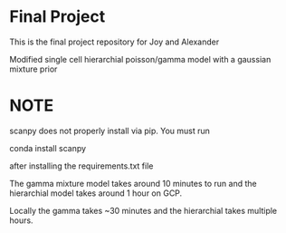 # Final Project

This is the final project repository for Joy and Alexander 

Modified single cell hierarchial poisson/gamma model with a gaussian mixture prior

# NOTE

scanpy does not properly install via pip. You must run 

conda install scanpy

after installing the requirements.txt file

The gamma mixture model takes around 10 minutes to run 
and the hierarchial model takes around 1 hour on GCP.

Locally the gamma takes ~30 minutes and the hierarchial takes multiple hours.






